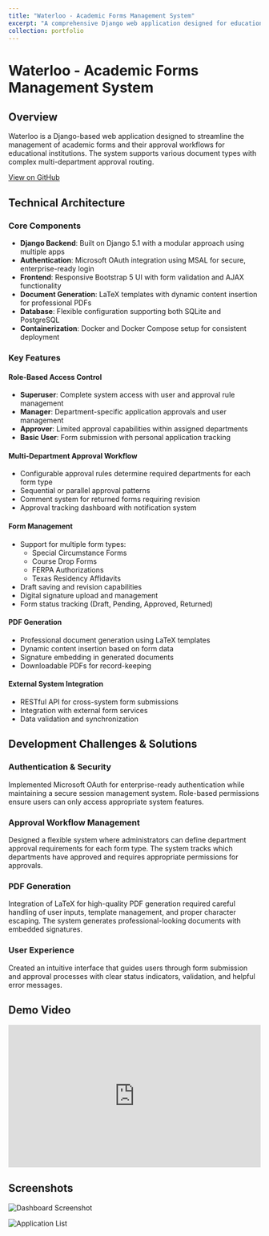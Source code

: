 ```yaml
---
title: "Waterloo - Academic Forms Management System"
excerpt: "A comprehensive Django web application designed for educational institutions to manage academic forms, approvals, and user authentication. This project implements a multi-department approval workflow system with role-based access control using Microsoft authentication.<br/><br/>The system manages various academic documents including Special Circumstance Forms, Course Drop Forms, FERPA Authorizations, and Texas Residency Affidavits. Forms progress through a customizable approval workflow involving different departments based on configurable business rules.<br/><br/>Key features include:<br/>• Microsoft OAuth integration for secure authentication<br/>• Role-based permissions (superuser, manager, approver, basic user)<br/>• Multi-department approval workflows<br/>• LaTeX-powered PDF generation<br/>• Digital signature management<br/>• External API integration for cross-system form submissions<br/>• Responsive Bootstrap UI with form validation<br/><br/>Technologies used:<br/>• Django 5.1<br/>• Microsoft Authentication Library (MSAL)<br/>• Bootstrap 5<br/>• LaTeX (pdflatex) for document generation<br/>• Docker/Docker Compose for containerization<br/>• SQLite/PostgreSQL databases<br/><br/>This project demonstrates my expertise in designing complex business workflow systems, implementing secure authentication, and creating intuitive user experiences for administrative applications.<br/><br/><div style='position:relative;padding-bottom:56.25%;height:0;overflow:hidden;'><iframe width='560' height='315' src='https://www.youtube.com/embed/vOjlviS9_8c' frameborder='0' allow='accelerometer; autoplay; clipboard-write; encrypted-media; gyroscope; picture-in-picture' allowfullscreen style='position:absolute;top:0;left:0;width:100%;height:100%;'></iframe></div><br/><img src='https://amuo007.github.io//images/Screenshot1.png'><br/><img src='https://amuo007.github.io//images/Screenshot9.png'>"
collection: portfolio
---
```


# Waterloo - Academic Forms Management System

## Overview
Waterloo is a Django-based web application designed to streamline the management of academic forms and their approval workflows for educational institutions. The system supports various document types with complex multi-department approval routing.

[View on GitHub](https://github.com/Amuo007/COSC-4353-Group-Project/tree/main)

## Technical Architecture

### Core Components
- **Django Backend**: Built on Django 5.1 with a modular approach using multiple apps
- **Authentication**: Microsoft OAuth integration using MSAL for secure, enterprise-ready login
- **Frontend**: Responsive Bootstrap 5 UI with form validation and AJAX functionality
- **Document Generation**: LaTeX templates with dynamic content insertion for professional PDFs
- **Database**: Flexible configuration supporting both SQLite and PostgreSQL
- **Containerization**: Docker and Docker Compose setup for consistent deployment

### Key Features

#### Role-Based Access Control
- **Superuser**: Complete system access with user and approval rule management
- **Manager**: Department-specific application approvals and user management
- **Approver**: Limited approval capabilities within assigned departments
- **Basic User**: Form submission with personal application tracking

#### Multi-Department Approval Workflow
- Configurable approval rules determine required departments for each form type
- Sequential or parallel approval patterns
- Comment system for returned forms requiring revision
- Approval tracking dashboard with notification system

#### Form Management
- Support for multiple form types:
  - Special Circumstance Forms
  - Course Drop Forms
  - FERPA Authorizations
  - Texas Residency Affidavits
- Draft saving and revision capabilities
- Digital signature upload and management
- Form status tracking (Draft, Pending, Approved, Returned)

#### PDF Generation
- Professional document generation using LaTeX templates
- Dynamic content insertion based on form data
- Signature embedding in generated documents
- Downloadable PDFs for record-keeping

#### External System Integration
- RESTful API for cross-system form submissions
- Integration with external form services
- Data validation and synchronization

## Development Challenges & Solutions

### Authentication & Security
Implemented Microsoft OAuth for enterprise-ready authentication while maintaining a secure session management system. Role-based permissions ensure users can only access appropriate system features.

### Approval Workflow Management
Designed a flexible system where administrators can define department approval requirements for each form type. The system tracks which departments have approved and requires appropriate permissions for approvals.

### PDF Generation
Integration of LaTeX for high-quality PDF generation required careful handling of user inputs, template management, and proper character escaping. The system generates professional-looking documents with embedded signatures.

### User Experience
Created an intuitive interface that guides users through form submission and approval processes with clear status indicators, validation, and helpful error messages.

## Demo Video
<div style="position:relative;padding-bottom:56.25%;height:0;overflow:hidden;">
  <iframe 
    src="https://www.youtube.com/embed/vOjlviS9_8c" 
    frameborder="0" 
    allow="accelerometer; autoplay; clipboard-write; encrypted-media; gyroscope; picture-in-picture" 
    allowfullscreen 
    style="position:absolute;top:0;left:0;width:100%;height:100%;">
  </iframe>
</div>

## Screenshots
![Dashboard Screenshot](https://amuo007.github.io//images/1.png)


![Application List](https://amuo007.github.io//images/3.png)
